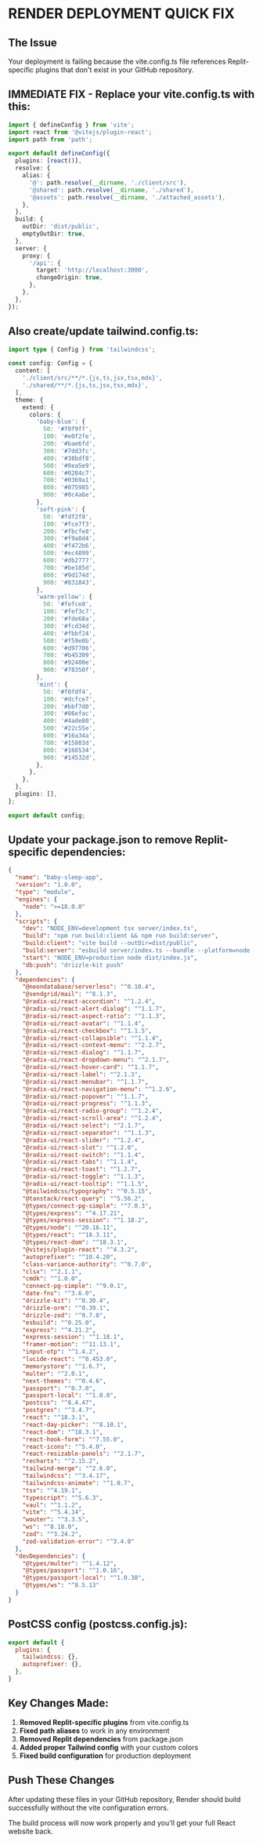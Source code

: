 # RENDER DEPLOYMENT QUICK FIX

## The Issue
Your deployment is failing because the vite.config.ts file references Replit-specific plugins that don't exist in your GitHub repository.

## IMMEDIATE FIX - Replace your vite.config.ts with this:

```typescript
import { defineConfig } from 'vite';
import react from '@vitejs/plugin-react';
import path from 'path';

export default defineConfig({
  plugins: [react()],
  resolve: {
    alias: {
      '@': path.resolve(__dirname, './client/src'),
      '@shared': path.resolve(__dirname, './shared'),
      '@assets': path.resolve(__dirname, './attached_assets'),
    },
  },
  build: {
    outDir: 'dist/public',
    emptyOutDir: true,
  },
  server: {
    proxy: {
      '/api': {
        target: 'http://localhost:3000',
        changeOrigin: true,
      },
    },
  },
});
```

## Also create/update tailwind.config.ts:

```typescript
import type { Config } from 'tailwindcss';

const config: Config = {
  content: [
    './client/src/**/*.{js,ts,jsx,tsx,mdx}',
    './shared/**/*.{js,ts,jsx,tsx,mdx}',
  ],
  theme: {
    extend: {
      colors: {
        'baby-blue': {
          50: '#f0f9ff',
          100: '#e0f2fe',
          200: '#bae6fd',
          300: '#7dd3fc',
          400: '#38bdf8',
          500: '#0ea5e9',
          600: '#0284c7',
          700: '#0369a1',
          800: '#075985',
          900: '#0c4a6e',
        },
        'soft-pink': {
          50: '#fdf2f8',
          100: '#fce7f3',
          200: '#fbcfe8',
          300: '#f9a8d4',
          400: '#f472b6',
          500: '#ec4899',
          600: '#db2777',
          700: '#be185d',
          800: '#9d174d',
          900: '#831843',
        },
        'warm-yellow': {
          50: '#fefce8',
          100: '#fef3c7',
          200: '#fde68a',
          300: '#fcd34d',
          400: '#fbbf24',
          500: '#f59e0b',
          600: '#d97706',
          700: '#b45309',
          800: '#92400e',
          900: '#78350f',
        },
        'mint': {
          50: '#f0fdf4',
          100: '#dcfce7',
          200: '#bbf7d0',
          300: '#86efac',
          400: '#4ade80',
          500: '#22c55e',
          600: '#16a34a',
          700: '#15803d',
          800: '#166534',
          900: '#14532d',
        },
      },
    },
  },
  plugins: [],
};

export default config;
```

## Update your package.json to remove Replit-specific dependencies:

```json
{
  "name": "baby-sleep-app",
  "version": "1.0.0",
  "type": "module",
  "engines": {
    "node": ">=18.0.0"
  },
  "scripts": {
    "dev": "NODE_ENV=development tsx server/index.ts",
    "build": "npm run build:client && npm run build:server",
    "build:client": "vite build --outDir=dist/public",
    "build:server": "esbuild server/index.ts --bundle --platform=node --outfile=dist/index.js --external:@neondatabase/serverless --external:ws --external:postgres",
    "start": "NODE_ENV=production node dist/index.js",
    "db:push": "drizzle-kit push"
  },
  "dependencies": {
    "@neondatabase/serverless": "^0.10.4",
    "@sendgrid/mail": "^8.1.3",
    "@radix-ui/react-accordion": "^1.2.4",
    "@radix-ui/react-alert-dialog": "^1.1.7",
    "@radix-ui/react-aspect-ratio": "^1.1.3",
    "@radix-ui/react-avatar": "^1.1.4",
    "@radix-ui/react-checkbox": "^1.1.5",
    "@radix-ui/react-collapsible": "^1.1.4",
    "@radix-ui/react-context-menu": "^2.2.7",
    "@radix-ui/react-dialog": "^1.1.7",
    "@radix-ui/react-dropdown-menu": "^2.1.7",
    "@radix-ui/react-hover-card": "^1.1.7",
    "@radix-ui/react-label": "^2.1.3",
    "@radix-ui/react-menubar": "^1.1.7",
    "@radix-ui/react-navigation-menu": "^1.2.6",
    "@radix-ui/react-popover": "^1.1.7",
    "@radix-ui/react-progress": "^1.1.3",
    "@radix-ui/react-radio-group": "^1.2.4",
    "@radix-ui/react-scroll-area": "^1.2.4",
    "@radix-ui/react-select": "^2.1.7",
    "@radix-ui/react-separator": "^1.1.3",
    "@radix-ui/react-slider": "^1.2.4",
    "@radix-ui/react-slot": "^1.2.0",
    "@radix-ui/react-switch": "^1.1.4",
    "@radix-ui/react-tabs": "^1.1.4",
    "@radix-ui/react-toast": "^1.2.7",
    "@radix-ui/react-toggle": "^1.1.3",
    "@radix-ui/react-tooltip": "^1.1.5",
    "@tailwindcss/typography": "^0.5.15",
    "@tanstack/react-query": "^5.56.2",
    "@types/connect-pg-simple": "^7.0.3",
    "@types/express": "^4.17.21",
    "@types/express-session": "^1.18.2",
    "@types/node": "^20.16.11",
    "@types/react": "^18.3.11",
    "@types/react-dom": "^18.3.1",
    "@vitejs/plugin-react": "^4.3.2",
    "autoprefixer": "^10.4.20",
    "class-variance-authority": "^0.7.0",
    "clsx": "^2.1.1",
    "cmdk": "^1.0.0",
    "connect-pg-simple": "^9.0.1",
    "date-fns": "^3.6.0",
    "drizzle-kit": "^0.30.4",
    "drizzle-orm": "^0.39.1",
    "drizzle-zod": "^0.7.0",
    "esbuild": "^0.25.0",
    "express": "^4.21.2",
    "express-session": "^1.18.1",
    "framer-motion": "^11.13.1",
    "input-otp": "^1.4.2",
    "lucide-react": "^0.453.0",
    "memorystore": "^1.6.7",
    "multer": "^2.0.1",
    "next-themes": "^0.4.6",
    "passport": "^0.7.0",
    "passport-local": "^1.0.0",
    "postcss": "^8.4.47",
    "postgres": "^3.4.7",
    "react": "^18.3.1",
    "react-day-picker": "^8.10.1",
    "react-dom": "^18.3.1",
    "react-hook-form": "^7.55.0",
    "react-icons": "^5.4.0",
    "react-resizable-panels": "^2.1.7",
    "recharts": "^2.15.2",
    "tailwind-merge": "^2.6.0",
    "tailwindcss": "^3.4.17",
    "tailwindcss-animate": "^1.0.7",
    "tsx": "^4.19.1",
    "typescript": "^5.6.3",
    "vaul": "^1.1.2",
    "vite": "^5.4.14",
    "wouter": "^3.3.5",
    "ws": "^8.18.0",
    "zod": "^3.24.2",
    "zod-validation-error": "^3.4.0"
  },
  "devDependencies": {
    "@types/multer": "^1.4.12",
    "@types/passport": "^1.0.16",
    "@types/passport-local": "^1.0.38",
    "@types/ws": "^8.5.13"
  }
}
```

## PostCSS config (postcss.config.js):

```javascript
export default {
  plugins: {
    tailwindcss: {},
    autoprefixer: {},
  },
}
```

## Key Changes Made:
1. **Removed Replit-specific plugins** from vite.config.ts
2. **Fixed path aliases** to work in any environment
3. **Removed Replit dependencies** from package.json
4. **Added proper Tailwind config** with your custom colors
5. **Fixed build configuration** for production deployment

## Push These Changes
After updating these files in your GitHub repository, Render should build successfully without the vite configuration errors.

The build process will now work properly and you'll get your full React website back.